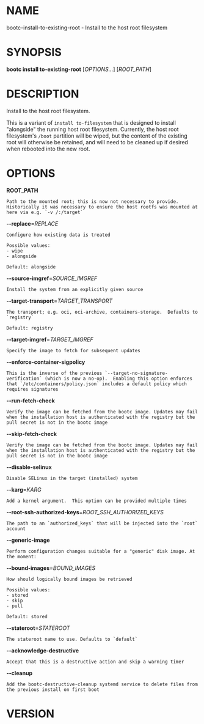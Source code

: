 # NAME

bootc-install-to-existing-root - Install to the host root filesystem

# SYNOPSIS

**bootc install to-existing-root** \[*OPTIONS...*\] \[*ROOT_PATH*\]

# DESCRIPTION

Install to the host root filesystem.

This is a variant of `install to-filesystem` that is designed to
install \"alongside\" the running host root filesystem. Currently, the
host root filesystem\'s `/boot` partition will be wiped, but the
content of the existing root will otherwise be retained, and will need
to be cleaned up if desired when rebooted into the new root.

# OPTIONS

<!-- BEGIN GENERATED OPTIONS -->
**ROOT_PATH**

    Path to the mounted root; this is now not necessary to provide. Historically it was necessary to ensure the host rootfs was mounted at here via e.g. `-v /:/target`

**--replace**=*REPLACE*

    Configure how existing data is treated

    Possible values:
    - wipe
    - alongside

    Default: alongside

**--source-imgref**=*SOURCE_IMGREF*

    Install the system from an explicitly given source

**--target-transport**=*TARGET_TRANSPORT*

    The transport; e.g. oci, oci-archive, containers-storage.  Defaults to `registry`

    Default: registry

**--target-imgref**=*TARGET_IMGREF*

    Specify the image to fetch for subsequent updates

**--enforce-container-sigpolicy**

    This is the inverse of the previous `--target-no-signature-verification` (which is now a no-op).  Enabling this option enforces that `/etc/containers/policy.json` includes a default policy which requires signatures

**--run-fetch-check**

    Verify the image can be fetched from the bootc image. Updates may fail when the installation host is authenticated with the registry but the pull secret is not in the bootc image

**--skip-fetch-check**

    Verify the image can be fetched from the bootc image. Updates may fail when the installation host is authenticated with the registry but the pull secret is not in the bootc image

**--disable-selinux**

    Disable SELinux in the target (installed) system

**--karg**=*KARG*

    Add a kernel argument.  This option can be provided multiple times

**--root-ssh-authorized-keys**=*ROOT_SSH_AUTHORIZED_KEYS*

    The path to an `authorized_keys` that will be injected into the `root` account

**--generic-image**

    Perform configuration changes suitable for a "generic" disk image. At the moment:

**--bound-images**=*BOUND_IMAGES*

    How should logically bound images be retrieved

    Possible values:
    - stored
    - skip
    - pull

    Default: stored

**--stateroot**=*STATEROOT*

    The stateroot name to use. Defaults to `default`

**--acknowledge-destructive**

    Accept that this is a destructive action and skip a warning timer

**--cleanup**

    Add the bootc-destructive-cleanup systemd service to delete files from the previous install on first boot

<!-- END GENERATED OPTIONS -->

# VERSION

<!-- VERSION PLACEHOLDER -->

